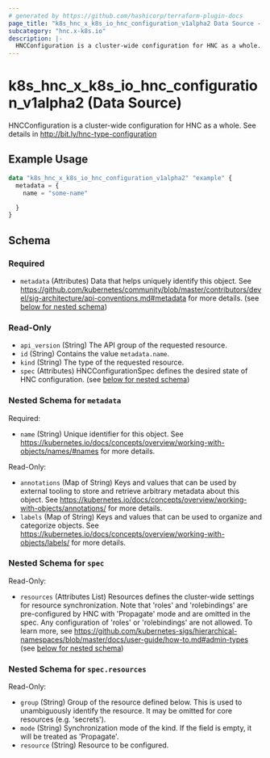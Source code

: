 ```yaml
---
# generated by https://github.com/hashicorp/terraform-plugin-docs
page_title: "k8s_hnc_x_k8s_io_hnc_configuration_v1alpha2 Data Source - terraform-provider-k8s"
subcategory: "hnc.x-k8s.io"
description: |-
  HNCConfiguration is a cluster-wide configuration for HNC as a whole. See details in http://bit.ly/hnc-type-configuration
---
```


# k8s_hnc_x_k8s_io_hnc_configuration_v1alpha2 (Data Source)

HNCConfiguration is a cluster-wide configuration for HNC as a whole. See details in http://bit.ly/hnc-type-configuration

## Example Usage

```terraform
data "k8s_hnc_x_k8s_io_hnc_configuration_v1alpha2" "example" {
  metadata = {
    name = "some-name"

  }
}
```

<!-- schema generated by tfplugindocs -->
## Schema

### Required

- `metadata` (Attributes) Data that helps uniquely identify this object. See https://github.com/kubernetes/community/blob/master/contributors/devel/sig-architecture/api-conventions.md#metadata for more details. (see [below for nested schema](#nestedatt--metadata))

### Read-Only

- `api_version` (String) The API group of the requested resource.
- `id` (String) Contains the value `metadata.name`.
- `kind` (String) The type of the requested resource.
- `spec` (Attributes) HNCConfigurationSpec defines the desired state of HNC configuration. (see [below for nested schema](#nestedatt--spec))

<a id="nestedatt--metadata"></a>
### Nested Schema for `metadata`

Required:

- `name` (String) Unique identifier for this object. See https://kubernetes.io/docs/concepts/overview/working-with-objects/names/#names for more details.

Read-Only:

- `annotations` (Map of String) Keys and values that can be used by external tooling to store and retrieve arbitrary metadata about this object. See https://kubernetes.io/docs/concepts/overview/working-with-objects/annotations/ for more details.
- `labels` (Map of String) Keys and values that can be used to organize and categorize objects. See https://kubernetes.io/docs/concepts/overview/working-with-objects/labels/ for more details.


<a id="nestedatt--spec"></a>
### Nested Schema for `spec`

Read-Only:

- `resources` (Attributes List) Resources defines the cluster-wide settings for resource synchronization. Note that 'roles' and 'rolebindings' are pre-configured by HNC with 'Propagate' mode and are omitted in the spec. Any configuration of 'roles' or 'rolebindings' are not allowed. To learn more, see https://github.com/kubernetes-sigs/hierarchical-namespaces/blob/master/docs/user-guide/how-to.md#admin-types (see [below for nested schema](#nestedatt--spec--resources))

<a id="nestedatt--spec--resources"></a>
### Nested Schema for `spec.resources`

Read-Only:

- `group` (String) Group of the resource defined below. This is used to unambiguously identify the resource. It may be omitted for core resources (e.g. 'secrets').
- `mode` (String) Synchronization mode of the kind. If the field is empty, it will be treated as 'Propagate'.
- `resource` (String) Resource to be configured.

